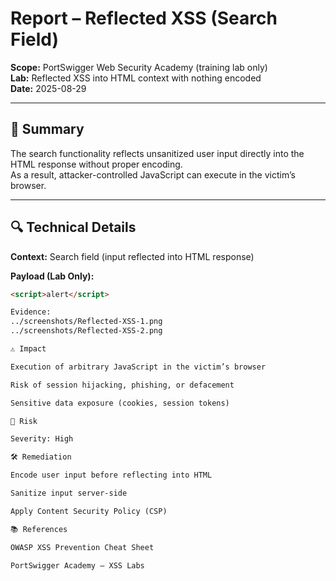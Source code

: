# Report – Reflected XSS (Search Field)

**Scope:** PortSwigger Web Security Academy (training lab only)  
**Lab:** Reflected XSS into HTML context with nothing encoded  
**Date:** 2025-08-29  

---

## 📝 Summary
The search functionality reflects unsanitized user input directly into the HTML response without proper encoding.  
As a result, attacker-controlled JavaScript can execute in the victim’s browser.

---

## 🔍 Technical Details
**Context:** Search field (input reflected into HTML response)  

**Payload (Lab Only):**
```html
<script>alert</script>

Evidence:
../screenshots/Reflected-XSS-1.png
../screenshots/Reflected-XSS-2.png

⚠️ Impact

Execution of arbitrary JavaScript in the victim’s browser

Risk of session hijacking, phishing, or defacement

Sensitive data exposure (cookies, session tokens)

🎯 Risk

Severity: High

🛠️ Remediation

Encode user input before reflecting into HTML

Sanitize input server-side

Apply Content Security Policy (CSP)

📚 References

OWASP XSS Prevention Cheat Sheet

PortSwigger Academy – XSS Labs
